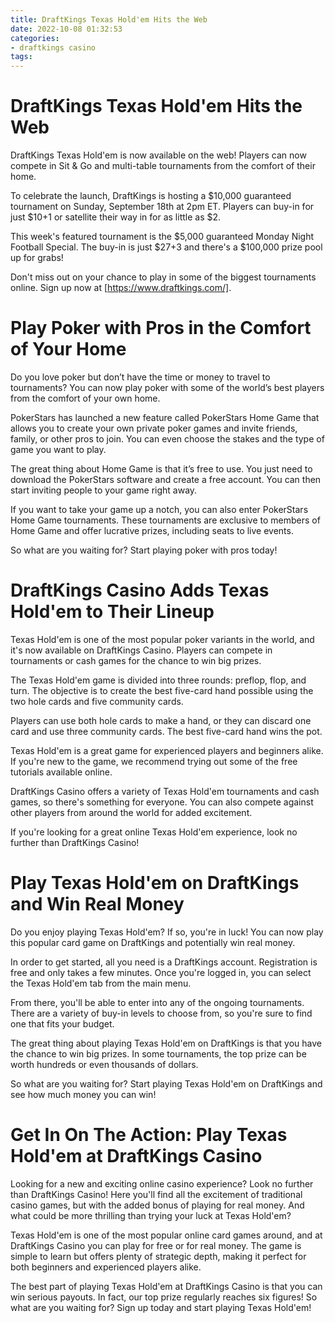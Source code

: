 ```yaml
---
title: DraftKings Texas Hold'em Hits the Web
date: 2022-10-08 01:32:53
categories:
- draftkings casino
tags:
---
```



#  DraftKings Texas Hold'em Hits the Web

DraftKings Texas Hold'em is now available on the web! Players can now compete in Sit & Go and multi-table tournaments from the comfort of their home.

To celebrate the launch, DraftKings is hosting a $10,000 guaranteed tournament on Sunday, September 18th at 2pm ET. Players can buy-in for just $10+1 or satellite their way in for as little as $2.

This week's featured tournament is the $5,000 guaranteed Monday Night Football Special. The buy-in is just $27+3 and there's a $100,000 prize pool up for grabs!

Don't miss out on your chance to play in some of the biggest tournaments online. Sign up now at [https://www.draftkings.com/].

#  Play Poker with Pros in the Comfort of Your Home

Do you love poker but don’t have the time or money to travel to tournaments? You can now play poker with some of the world’s best players from the comfort of your own home.

PokerStars has launched a new feature called PokerStars Home Game that allows you to create your own private poker games and invite friends, family, or other pros to join. You can even choose the stakes and the type of game you want to play.

The great thing about Home Game is that it’s free to use. You just need to download the PokerStars software and create a free account. You can then start inviting people to your game right away.

If you want to take your game up a notch, you can also enter PokerStars Home Game tournaments. These tournaments are exclusive to members of Home Game and offer lucrative prizes, including seats to live events.

So what are you waiting for? Start playing poker with pros today!

#  DraftKings Casino Adds Texas Hold'em to Their Lineup

Texas Hold'em is one of the most popular poker variants in the world, and it's now available on DraftKings Casino. Players can compete in tournaments or cash games for the chance to win big prizes.

The Texas Hold'em game is divided into three rounds: preflop, flop, and turn. The objective is to create the best five-card hand possible using the two hole cards and five community cards.

Players can use both hole cards to make a hand, or they can discard one card and use three community cards. The best five-card hand wins the pot.

Texas Hold'em is a great game for experienced players and beginners alike. If you're new to the game, we recommend trying out some of the free tutorials available online.

DraftKings Casino offers a variety of Texas Hold'em tournaments and cash games, so there's something for everyone. You can also compete against other players from around the world for added excitement.

If you're looking for a great online Texas Hold'em experience, look no further than DraftKings Casino!

#  Play Texas Hold'em on DraftKings and Win Real Money

Do you enjoy playing Texas Hold'em? If so, you're in luck! You can now play this popular card game on DraftKings and potentially win real money.

In order to get started, all you need is a DraftKings account. Registration is free and only takes a few minutes. Once you're logged in, you can select the Texas Hold'em tab from the main menu.

From there, you'll be able to enter into any of the ongoing tournaments. There are a variety of buy-in levels to choose from, so you're sure to find one that fits your budget.

The great thing about playing Texas Hold'em on DraftKings is that you have the chance to win big prizes. In some tournaments, the top prize can be worth hundreds or even thousands of dollars.

So what are you waiting for? Start playing Texas Hold'em on DraftKings and see how much money you can win!

#  Get In On The Action: Play Texas Hold'em at DraftKings Casino

Looking for a new and exciting online casino experience? Look no further than DraftKings Casino! Here you'll find all the excitement of traditional casino games, but with the added bonus of playing for real money. And what could be more thrilling than trying your luck at Texas Hold'em?

Texas Hold'em is one of the most popular online card games around, and at DraftKings Casino you can play for free or for real money. The game is simple to learn but offers plenty of strategic depth, making it perfect for both beginners and experienced players alike.

The best part of playing Texas Hold'em at DraftKings Casino is that you can win serious payouts. In fact, our top prize regularly reaches six figures! So what are you waiting for? Sign up today and start playing Texas Hold'em!